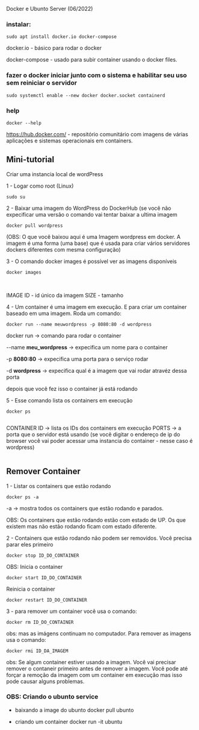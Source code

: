 Docker e Ubunto Server (06/2022)

### instalar:

```
sudo apt install docker.io docker-compose
```

docker.io - básico para rodar o docker

docker-compose - usado para subir container usando o docker files.



### fazer o docker iniciar junto com o sistema e habilitar seu uso sem reiniciar o servidor

```
sudo systemctl enable --new docker docker.socket containerd
```
### help

```
docker --help
```

https://hub.docker.com/ - repositório comunitário com imagens de várias aplicações e sistemas operacionais em containers.


## Mini-tutorial

Criar uma instancia local de wordPress

1 - Logar como root (Linux)
```
sudo su
```
2 - Baixar uma imagem do WordPress do DockerHub (se você não expecificar uma versão o comando vai tentar baixar a ultima imagem
```
docker pull wordpress
```
(OBS: O que você baixou aqui é uma Imagem wordpress em docker. A imagem é uma forma (uma base) que é usada para criar vários servidores dockers diferentes com mesma configuração)

3 - O comando docker images é possível ver as imagens disponíveis
```
docker images
```
<img src="">
<img src="">

IMAGE ID - id único da imagem
SIZE - tamanho

4 - Um container é uma imagem em execução. E para criar um container baseado em uma imagem. Roda um comando:

```
docker run --name meuwordpress -p 8080:80 -d wordpress
```

docker run -> comando para rodar o container

--name **meu_wordpress** -> expecifica um nome para o container

-p **8080:80** -> expecifica uma porta para o serviço rodar

-d **wordpress** -> expecifica qual é a imagem que vai rodar atravéz dessa porta

depois que você fez isso o container já está rodando

5 - Esse comando lista os containers em execução

```
docker ps
```

<img src=""> 

CONTAINER ID -> lista os IDs dos containers em execução
PORTS -> a porta que o servidor está usando (se você digitar o endereço de ip do browser você vai poder acessar uma instancia do container - nesse caso é wordpress)

<img src="">

## Remover Container

1 - Listar os containers que estão rodando
```
docker ps -a
```
-a -> mostra todos os containers que estão rodando e parados.

OBS: Os containers que estão rodando estão com estado de UP. Os que existem mas não estão rodando ficam com estado diferente.

2 - Containers que estão rodando não podem ser removidos. Você precisa parar eles primeiro

```
docker stop ID_DO_CONTAINER
```
OBS:
Inicia o container
```
docker start ID_DO_CONTAINER
```
Reinicia o container
```
docker restart ID_DO_CONTAINER
```

3 - para remover um container você usa o comando:
```
docker rm ID_DO_CONTAINER
```
obs: mas as imágens continuam no computador. Para remover as imagens usa o comando:
```
docker rmi ID_DA_IMAGEM
```
obs: Se algum container estiver usando a imagem. Você vai precisar remover o contaneir primeiro antes de remover a imagem. Você pode até forçar a remoção da imagem com um container em execução mas isso pode causar alguns problemas. 



### OBS: Criando o ubunto service

- baixando a image do ubunto 
docker pull ubunto

- criando um container
docker run -it ubuntu

